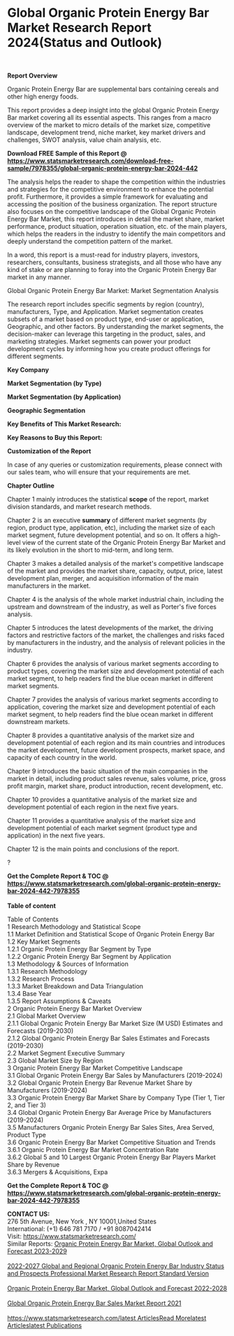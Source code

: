 <h1>Global Organic Protein Energy Bar Market Research Report 2024(Status and Outlook)</h1><br/><p><strong>Report Overview</strong></p><p>Organic Protein Energy Bar are supplemental bars containing cereals and other high energy foods.</p><p>This report provides a deep insight into the global Organic Protein Energy Bar market covering all its essential aspects. This ranges from a macro overview of the market to micro details of the market size, competitive landscape, development trend, niche market, key market drivers and challenges, SWOT analysis, value chain analysis, etc.</p><p><strong>Download FREE Sample of this Report @ <a href="https://www.statsmarketresearch.com/download-free-sample/7978355/global-organic-protein-energy-bar-2024-442">https://www.statsmarketresearch.com/download-free-sample/7978355/global-organic-protein-energy-bar-2024-442</a></strong></p><p>The analysis helps the reader to shape the competition within the industries and strategies for the competitive environment to enhance the potential profit. Furthermore, it provides a simple framework for evaluating and accessing the position of the business organization. The report structure also focuses on the competitive landscape of the Global Organic Protein Energy Bar Market, this report introduces in detail the market share, market performance, product situation, operation situation, etc. of the main players, which helps the readers in the industry to identify the main competitors and deeply understand the competition pattern of the market.</p><p>In a word, this report is a must-read for industry players, investors, researchers, consultants, business strategists, and all those who have any kind of stake or are planning to foray into the Organic Protein Energy Bar market in any manner.</p><p>Global Organic Protein Energy Bar Market: Market Segmentation Analysis</p><p>The research report includes specific segments by region (country), manufacturers, Type, and Application. Market segmentation creates subsets of a market based on product type, end-user or application, Geographic, and other factors. By understanding the market segments, the decision-maker can leverage this targeting in the product, sales, and marketing strategies. Market segments can power your product development cycles by informing how you create product offerings for different segments.</p><p><strong>Key Company</strong></p><p><strong>Market Segmentation (by Type)</strong></p><p><strong>Market Segmentation (<strong>by Application</strong>)</strong></p><p><strong>Geographic Segmentation</strong></p><p><strong>Key Benefits of This Market Research:</strong></p><p><strong>Key <strong>Reasons to Buy</strong> this Report:</strong></p><p><strong>Customization of the Report</strong></p><p>In case of any queries or customization requirements, please connect with our sales team, who will ensure that your requirements are met.</p><p><strong>Chapter Outline</strong></p><p>Chapter 1 mainly introduces the statistical <strong>scope</strong> of the report, market division standards, and market research methods.</p><p>Chapter 2 is an executive <strong>summary</strong> of different market segments (by region, product type, application, etc), including the market size of each market segment, future development potential, and so on. It offers a high-level view of the current state of the Organic Protein Energy Bar Market and its likely evolution in the short to mid-term, and long term.</p><p>Chapter 3 makes a detailed analysis of the market's competitive landscape of the market and provides the market share, capacity, output, price, latest development plan, merger, and acquisition information of the main manufacturers in the market.</p><p>Chapter 4 is the analysis of the whole market industrial chain, including the upstream and downstream of the industry, as well as Porter's five forces analysis.</p><p>Chapter 5 introduces the latest developments of the market, the driving factors and restrictive factors of the market, the challenges and risks faced by manufacturers in the industry, and the analysis of relevant policies in the industry.</p><p>Chapter 6 provides the analysis of various market segments according to product types, covering the market size and development potential of each market segment, to help readers find the blue ocean market in different market segments.</p><p>Chapter 7 provides the analysis of various market segments according to application, covering the market size and development potential of each market segment, to help readers find the blue ocean market in different downstream markets.</p><p>Chapter 8 provides a quantitative analysis of the market size and development potential of each region and its main countries and introduces the market development, future development prospects, market space, and capacity of each country in the world.</p><p>Chapter 9 introduces the basic situation of the main companies in the market in detail, including product sales revenue, sales volume, price, gross profit margin, market share, product introduction, recent development, etc.</p><p>Chapter 10 provides a quantitative analysis of the market size and development potential of each region in the next five years.</p><p>Chapter 11 provides a quantitative analysis of the market size and development potential of each market segment (product type and application) in the next five years.</p><p>Chapter 12 is the main points and conclusions of the report.</p><p>? </p><div><b>Get the Complete Report & TOC @ <a href="https://www.statsmarketresearch.com/global-organic-protein-energy-bar-2024-442-7978355">https://www.statsmarketresearch.com/global-organic-protein-energy-bar-2024-442-7978355</a></b></div><br><b>Table of content</b><p>Table of Contents<br />1 Research Methodology and Statistical Scope<br />1.1 Market Definition and Statistical Scope of Organic Protein Energy Bar<br />1.2 Key Market Segments<br />1.2.1 Organic Protein Energy Bar Segment by Type<br />1.2.2 Organic Protein Energy Bar Segment by Application<br />1.3 Methodology & Sources of Information<br />1.3.1 Research Methodology<br />1.3.2 Research Process<br />1.3.3 Market Breakdown and Data Triangulation<br />1.3.4 Base Year<br />1.3.5 Report Assumptions & Caveats<br />2 Organic Protein Energy Bar Market Overview<br />2.1 Global Market Overview<br />2.1.1 Global Organic Protein Energy Bar Market Size (M USD) Estimates and Forecasts (2019-2030)<br />2.1.2 Global Organic Protein Energy Bar Sales Estimates and Forecasts (2019-2030)<br />2.2 Market Segment Executive Summary<br />2.3 Global Market Size by Region<br />3 Organic Protein Energy Bar Market Competitive Landscape<br />3.1 Global Organic Protein Energy Bar Sales by Manufacturers (2019-2024)<br />3.2 Global Organic Protein Energy Bar Revenue Market Share by Manufacturers (2019-2024)<br />3.3 Organic Protein Energy Bar Market Share by Company Type (Tier 1, Tier 2, and Tier 3)<br />3.4 Global Organic Protein Energy Bar Average Price by Manufacturers (2019-2024)<br />3.5 Manufacturers Organic Protein Energy Bar Sales Sites, Area Served, Product Type<br />3.6 Organic Protein Energy Bar Market Competitive Situation and Trends<br />3.6.1 Organic Protein Energy Bar Market Concentration Rate<br />3.6.2 Global 5 and 10 Largest Organic Protein Energy Bar Players Market Share by Revenue<br />3.6.3 Mergers & Acquisitions, Expa<br><div><b>Get the Complete Report & TOC @ <a href="https://www.statsmarketresearch.com/global-organic-protein-energy-bar-2024-442-7978355">https://www.statsmarketresearch.com/global-organic-protein-energy-bar-2024-442-7978355</a></b></div></p> <b>CONTACT US:</b><br>276 5th Avenue, New York , NY 10001,United States<br>International: (+1) 646 781 7170 / +91 8087042414<br>Visit: <a href="https://www.statsmarketresearch.com/">https://www.statsmarketresearch.com/</a><br>Similar Reports: <a href="https://www.statsmarketresearch.com/global-organic-protein-energy-bar-2024-442-7978355">Organic Protein Energy Bar Market, Global Outlook and Forecast 2023-2029</a><br/><br/><a href="https://www.statsmarketresearch.com/global-organic-protein-energy-bar-2024-442-7978355">2022-2027 Global and Regional Organic Protein Energy Bar Industry Status and Prospects Professional Market Research Report Standard Version</a><br/><br/><a href="https://www.statsmarketresearch.com/global-organic-protein-energy-bar-2024-442-7978355">Organic Protein Energy Bar Market, Global Outlook and Forecast 2022-2028</a><br/><br/><a href="https://www.statsmarketresearch.com/global-organic-protein-energy-bar-2024-442-7978355">Global Organic Protein Energy Bar Sales Market Report 2021</a><br/><br/><a href="https://gyeongbokgung.com">https://www.statsmarketresearch.com/</a><a href="https://hallyeomaritime.com">latest Articles</a><a href="https://jingwansa.com">Read More</a><a href=https://nguoiviet.jp/">latest Articles</a><a href="https://www.intelmarketresearch.com/">latest Publications</a>
